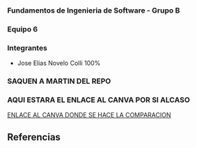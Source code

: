 ### Fundamentos de Ingenieria de Software - Grupo B
### Equipo 6
### Integrantes
* Jose Elias Novelo Colli 100%

### SAQUEN A MARTIN DEL REPO
### AQUI ESTARA EL ENLACE AL CANVA POR SI ALCASO
[ENLACE AL CANVA DONDE SE HACE LA COMPARACION](https://www.canva.com/design/DAFuprPzigg/LrEZFV64OxTHRtwpt4-phQ/view?utm_content=DAFuprPzigg&utm_campaign=designshare&utm_medium=link&utm_source=publishsharelink)

## Referencias
